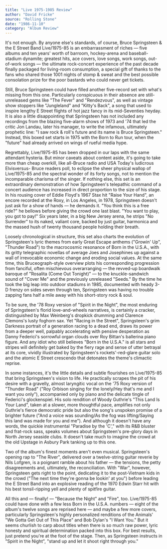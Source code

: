 ```yaml
---
title: "Live 1975-1985 Review"
author: "David Fricke"
source: "Rolling Stone"
date: "1986-11-10"
category: "Album Review"
---
```


It's not enough. By anyone else's standards, of course, Bruce Springsteen & the E Street Band Live/1975-85 is an embarrassment of riches — five albums and ten years' worth of barroom, hockey-arena and baseball-stadium dynamite; greatest hits, ace covers, love songs, work songs, out-of-work songs — the ultimate rock-concert experience of the past decade finally packaged for living-room consumption, a special gift of thanks to the fans who shared those 1001 nights of stomp & sweat and the best possible consolation prize for the poor bastards who could never get tickets.

Still, Bruce Springsteen could have filled another five-record set with what's missing from this one. Particularly conspicuous in their absence are still- unreleased gems like "The Fever" and "Rendezvous", as well as vintage show stoppers like "Jungleland" and "Kitty's Back", a song that used to inspire lengthy E Street flights of hot jazz fancy in its mid-Seventies heyday. It is also a little disappointing that Springsteen has not included any recordings from the blazing five-alarm shows of 1973 and '74 that led the critic Jon Landau, later his manager, to write the infamous, ultimately prophetic line: "I saw rock & roll's future and its name is Bruce Springsteen." Instead, this boxed set starts in 1975 with the Born to Run tour, when the "future" had already arrived on wings of rueful media hype.

Regrettably, Live/1975-85 has been dropped in our laps with the same attendant hysteria. But minor caveats about content aside, it's going to take more than cheap overkill, like all-Bruce radio and USA Today's ludicrous Elvisversus- Bruce readers poll, to eclipse the sheer physical wallop of Live/1975-85 and the spectral wonder of its forty songs, not to mention the incomparable charisma of the singer. If nothing else, this set is an extraordinary demonstration of how Springsteen's telepathic command of a concert audience has increased in direct proportion to the size of his stage. In his rousing cover of Eddie Floyd's 1967 Stax hit "Raise Your Hand", an encore recorded at the Roxy, in Los Angeles, in 1978, Springsteen doesn't just ask for a show of hands — he demands it. "You think this is a free ride?" he bellows before giving the crowd one last blast. "You want to play, you got to pay!" Six years later, in a big New Jersey arena, he strips "No Surrender" to its naked, valiant core, backed by just guitar, harmonica and the massed hush of twenty thousand people holding their breath.

Loosely chronological in structure, this set also charts the evolution of Springsteen's lyric themes from early Great Escape anthems ("Growin' Up", "Thunder Road") to the macrocosmic resonance of Born in the U.S.A., with its gritty telegraphic novellas of average Joes and Josephines up against a wall of irrevocable economic change and eroding social values. At the same time, this Bruceograph-style overview plots his corresponding progression from fanciful, often mischievous overarranging — the revved-up boardwalk baroque of "Rosalita (Come Out Tonight)" — to the knuckle-sandwich sound of "Cover Me" and the previously unreleased "Seeds." By the time he took the big leap into outdoor stadiums in 1985, documented with heady 3-D frenzy on sides seven through ten, Springsteen was having no trouble zapping fans half a mile away with his short-story rock & soul.

To be sure, the '78 Roxy version of "Spirit in the Night", the most enduring of Springsteen's florid love-and-wheels narratives, is certainly a cracker, distinguished by Max Weinberg's dropkick drumming and Clarence Clemons's lusty foghorn sax. Yet "Racing in the Street", Springsteen's grim Darkness portrait of a generation racing to a dead end, draws its power from a deeper well, palpably accelerating with pensive desperation as Danny Federici's sorrowful organ clouds over Roy Bittan's ballerina piano figure. And any idiot who still believes "Born in the U.S.A." is all stars and stripes will definitely get baked by the fiery rage and sense of utter betrayal at its core, vividly illustrated by Springsteen's rockets'-red-glare guitar solo and the atomic E Street crescendo that detonates the theme's climactic reprise.

In some instances, it's the little details and subtle flourishes on Live/1975-85 that bring Springsteen's vision to life. He practically scrapes the pit of his desire with a gravelly, almost laryngitic vocal on the '75 Roxy version of "Thunder Road" ("Roy Orbison singing for the lonely/Hey that's me and I want you only"), accompanied only by piano and the delicate tingle of Federici's glockenspiel. His solo rendition of Woody Guthrie's "This Land Is Your Land", taken at a slower, more thoughtful pace, amplifies not only Guthrie's fierce democratic pride but also the song's unspoken promise of a brighter future ("And a voice was sounding/As the fog was lifting/Saying this land was made for you and me"). And although it doesn't have any words, the quickie instrumental "Paradise by the 'C'," with its R&B bluster and frat-rock sass, speaks volumes about Springsteen's pre-glory days in North Jersey seaside clubs. It doesn't take much to imagine the crowd at the old Upstage in Asbury Park tanking up to this one.

Two of the album's finest moments aren't even musical. Springsteen's opening rap to "The River", delivered over a twelve-string guitar reverie by Nils Lofgren, is a poignant ramble about his father — the tensions, the petty disagreements and, ultimately, the reconciliation. With "War", however, Springsteen gets right to the point, dedicating it to the post-Vietnam kids in the crowd ("The next time they're gonna be lookin' at you") before leading the E Street Band into an explosive reading of the 1970 Edwin Starr hit with his best tonsil-ripping yell and plenty of spitfire guitar.

All this and — finally! — "Because the Night" and "Fire", too. Live/1975-85 could have done with a few less Born in the U.S.A. numbers — eight of the album's twelve songs are reprised here — and maybe a few more covers, particularly Springsteen's highly personalized renditions of the Animals' "We Gotta Get Out of This Place" and Bob Dylan's "I Want You." But it seems churlish to carp about titles when there is so much raw power, lyric honesty and spiritual determination packed into this box. For best results, just pretend you're at the foot of the stage. Then, as Springsteen instructs in "Spirit in the Night", "stand up and let it shoot right through you."
